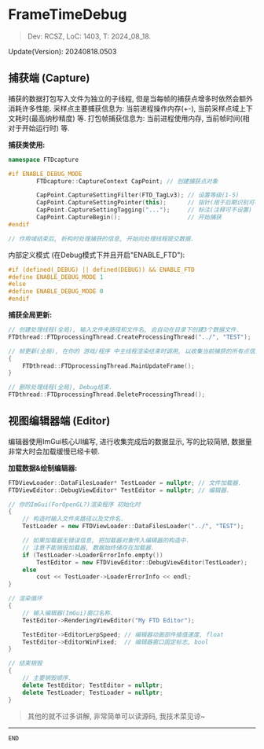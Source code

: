 # FrameTimeDebug
> Dev: RCSZ, LoC: 1403, T: 2024_08_18.

Update(Version): 20240818.0503

## 捕获端 (Capture)

捕获的数据打包写入文件为独立的子线程, 但是当每帧的捕获点增多时依然会额外消耗许多性能. 采样点主要捕获信息为: 当前进程操作内存(+-), 当前采样点域上下文耗时(最高纳秒精度) 等. 打包帧捕获信息为: 当前进程使用内存, 当前帧时间(相对于开始运行时) 等.

__捕获类使用:__
```cpp
namespace FTDcapture
```
```cpp
#if ENABLE_DEBUG_MODE
		FTDcapture::CaptureContext CapPoint; // 创建捕获点对象

		CapPoint.CaptureSettingFilter(FTD_TagLv3); // 设置等级(1-5)
		CapPoint.CaptureSettingPointer(this);      // 指针(用于后期识别可不设置)
		CapPoint.CaptureSettingTagging("...");     // 标注(注释可不设置)
		CapPoint.CaptureBegin();                   // 开始捕获
#endif

// 作用域结束后, 析构时处理捕获的信息, 开始向处理线程提交数据.
```
内部定义模式 (在Debug模式下并且开启"ENABLE_FTD"):
```cpp
#if (defined(_DEBUG) || defined(DEBUG)) && ENABLE_FTD
#define ENABLE_DEBUG_MODE 1
#else
#define ENABLE_DEBUG_MODE 0
#endif
```

__捕获全局更新:__
```cpp
// 创建处理线程(全局), 输入文件夹路径和文件名, 会自动在目录下创建3个数据文件.
FTDthread::FTDprocessingThread.CreateProcessingThread("../", "TEST");

// 帧更新(全局), 在你的 游戏/程序 中主线程渲染结束时调用, 以收集当前捕获的所有点信息.
{
	FTDthread::FTDprocessingThread.MainUpdateFrame();
}

// 删除处理线程(全局), Debug结束.
FTDthread::FTDprocessingThread.DeleteProcessingThread();
```

## 视图编辑器端 (Editor)

编辑器使用ImGui核心UI编写, 进行收集完成后的数据显示, 写的比较简陋, 数据量非常大时会加载缓慢已经卡顿.

__加载数据&绘制编辑器:__
```cpp
FTDViewLoader::DataFilesLoader* TestLoader = nullptr; // 文件加载器.
FTDViewEditor::DebugViewEditor* TestEditor = nullptr; // 编辑器.

// 你的ImGui(ForOpenGL?)渲染程序 初始化时
{
    // 构造时输入文件夹路径以及文件名.
    TestLoader = new FTDViewLoader::DataFilesLoader("../", "TEST");

    // 如果加载器无错误信息, 把加载器对象传入编辑器的构造中.
    // 注意不能销毁加载器, 数据始终储存在加载器.
    if (TestLoader->LoaderErrorInfo.empty())
	    TestEditor = new FTDViewEditor::DebugViewEditor(TestLoader);
    else
	    cout << TestLoader->LoaderErrorInfo << endl;
}

// 渲染循环
{
    // 输入编辑器(ImGui)窗口名称.
    TestEditor->RenderingViewEditor("My FTD Editor");

    TestEditor->EditorLerpSpeed; // 编辑器动画部件插值速度, float
    TestEditor->EditorWinFixed;  // 编辑器窗口固定标志, bool
}

// 结束销毁
{
    // 主要销毁顺序.
    delete TestEditor; TestEditor = nullptr;
    delete TestLoader; TestLoader = nullptr;
}
```

> 其他的就不过多讲解, 非常简单可以读源码, 我技术菜见谅~
---
```END```
